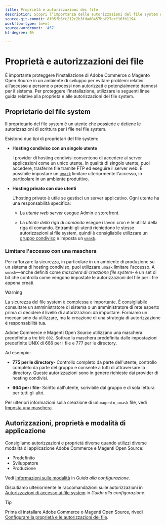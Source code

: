 ```yaml
---
title: Proprietà e autorizzazioni dei file
description: Scopri l’importanza delle autorizzazioni del file system quando si lavora con le installazioni locali di Adobe Commerce e Magenti Open Source.
source-git-commit: 8f05fb6fc212c2b3fda80457bbf27ecf16fb1194
workflow-type: tm+mt
source-wordcount: '457'
ht-degree: 0%

---
```



# Proprietà e autorizzazioni dei file

È importante proteggere l’installazione di Adobe Commerce o Magento Open Source in un ambiente di sviluppo per evitare problemi relativi all’accesso a persone o processi non autorizzati e potenzialmente dannosi per il sistema. Per proteggere l&#39;installazione, utilizzare le seguenti linee guida relative alla proprietà e alle autorizzazioni del file system.

## Proprietario del file system

Il proprietario del file system è un utente che possiede e detiene le autorizzazioni di scrittura per i file nel file system.

Esistono due tipi di proprietari del file system:

- **Hosting condiviso con un singolo utente**

   I provider di hosting condivisi consentono di accedere al server applicazioni come un unico utente. In qualità di singolo utente, puoi accedere, trasferire file tramite FTP ed eseguire il server web. È possibile impostare un [`umask`](#restrict-access-with-a-umask) limitare ulteriormente l&#39;accesso, in particolare in un ambiente produttivo.

- **Hosting privato con due utenti**

   L&#39;hosting privato è utile se gestisci un server applicativo. Ogni utente ha una responsabilità specifica:

   - La _utente web server_ esegue Admin e storefront.

   - La _utente della riga di comando_ esegue i lavori cron e le utilità della riga di comando.
   Entrambi gli utenti richiedono le stesse autorizzazioni al file system, quindi è consigliabile utilizzare un [gruppo condiviso](configure-permissions.md#set-ownership-and-permissions-for-two-users) e imposta un [`umask`](#restrict-access-with-a-umask).

### Limitare l&#39;accesso con una maschera

Per rafforzare la sicurezza, in particolare in un ambiente di produzione su un sistema di hosting condiviso, puoi utilizzare `umask` limitare l&#39;accesso. A `umask`—anche definiti come _maschera di creazione file system_- è un set di bit che controlla come vengono impostate le autorizzazioni del file per i file appena creati.

>[!WARNING]
>
>La sicurezza del file system è complessa e importante. È consigliabile consultare un amministratore di sistema o un amministratore di rete esperto prima di decidere il livello di autorizzazioni da impostare. Forniamo un meccanismo da utilizzare, ma la creazione di una strategia di autorizzazione è responsabilità tua.

Adobe Commerce e Magenti Open Source utilizzano una maschera predefinita a tre bit: `002`. Sottrae la maschera predefinita dalle impostazioni predefinite UNIX di 666 per i file e 777 per le directory.

Ad esempio:

- **775 per le directory**- Controllo completo da parte dell&#39;utente, controllo completo da parte del gruppo e consente a tutti di attraversare la directory. Queste autorizzazioni sono in genere richieste dai provider di hosting condivisi.

- **664 per i file**- Scritto dall&#39;utente, scrivibile dal gruppo e di sola lettura per tutti gli altri.

Per ulteriori informazioni sulla creazione di un `magento_umask` file, vedi [Imposta una maschera](../../next-steps/set-umask.md).

## Autorizzazioni, proprietà e modalità di applicazione

Consigliamo autorizzazioni e proprietà diverse quando utilizzi diverse modalità di applicazione Adobe Commerce e Magenti Open Source:

- Predefinito
- Sviluppatore
- Produzione

Vedi [Informazioni sulle modalità](../../../configuration/bootstrap/application-modes.md) in _Guida alla configurazione_.

Discutiamo ulteriormente le raccomandazioni sulle autorizzazioni in [Autorizzazioni di accesso ai file system](../../../configuration/deployment/file-system-permissions.md) in _Guida alla configurazione_.

>[!TIP]
>
>Prima di installare Adobe Commerce o Magenti Open Source, rivedi [Configurare la proprietà e le autorizzazioni dei file](configure-permissions.md).
